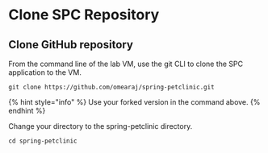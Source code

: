# Clone SPC Repository

## Clone GitHub repository

From the command line of the lab VM, use the git CLI to clone the SPC application to the VM.

```text
git clone https://github.com/omearaj/spring-petclinic.git
```

{% hint style="info" %}
Use your forked version in the command above.
{% endhint %}

Change your directory to the spring-petclinic directory.

```text
cd spring-petclinic
```

